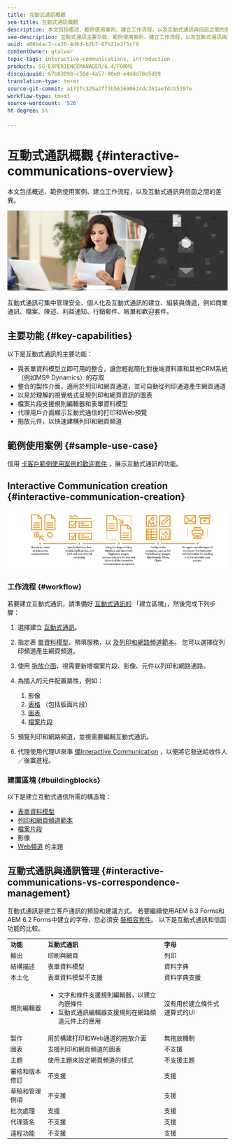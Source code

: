 ```yaml
---
title: 互動式通訊概觀
seo-title: 互動式通訊概觀
description: 本文包括概述、範例使用案例、建立工作流程，以及互動式通訊與信函之間的差異。
seo-description: 互動式通訊主要功能、範例使用案例、建立工作流程，以及互動式通訊與通訊管理之間的差異
uuid: a06b4ac7-ca20-4d6d-b2b7-87b21e2f5cf9
contentOwner: gtalwar
topic-tags: interactive-communications, introduction
products: SG_EXPERIENCEMANAGER/6.4/FORMS
discoiquuid: 67b03098-c58d-4a57-90e0-e4ddd78e5d99
translation-type: tm+mt
source-git-commit: a172fc329a2f73b563690624dc361aefdcb5397e
workflow-type: tm+mt
source-wordcount: '526'
ht-degree: 5%

---
```



# 互動式通訊概觀 {#interactive-communications-overview}

本文包括概述、範例使用案例、建立工作流程，以及互動式通訊與信函之間的差異。

![](do-not-localize/correspondence-management.png)

互動式通訊可集中管理安全、個人化及互動式通訊的建立、組裝與傳遞，例如商業通訊、檔案、陳述、利益通知、行銷郵件、帳單和歡迎套件。

## 主要功能 {#key-capabilities}

以下是互動式通訊的主要功能：

* 與表單資料模型立即可用的整合，讓您輕鬆簡化對後端資料庫和其他CRM系統（例如MS® Dynamics）的存取
* 整合的製作介面，適用於列印和網頁通道，並可自動從列印通道產生網頁通道
* 以易於理解的視覺格式呈現列印和網頁資訊的圖表
* 檔案片段支援規則編輯器和表單資料模型
* 代理用戶介面顯示互動式通信的打印和Web預覽
* 拖放元件，以快速建構列印和網頁頻道

## 範例使用案例 {#sample-use-case}

信用 [卡客戶範例使用案例的歡迎套件](/help/forms/using/finance-reference-site-walkthrough.md#credit-card-application-walkthrough) ，展示互動式通訊的功能。

## Interactive Communication creation  {#interactive-communication-creation}

![interactive_communication-01](assets/interactive_communication-01.jpg)

### 工作流程 {#workflow}

若要建立互動式通訊，請準備好 [互動式通訊的](#buildingblocks) 「建立區塊」，然後完成下列步驟：

1. 選擇建立 [互動式通訊](/help/forms/using/create-interactive-communication.md)。

1. 指定表 [單資料模型](/help/forms/using/data-integration.md)、預填服務，以 [及列印和網路頻道範本](/help/forms/using/web-channel-print-channel.md)。 您可以選擇從列印頻道產生網頁頻道。

1. 使用 [拖放介面](/help/forms/using/introduction-interactive-communication-authoring.md)，視需要新增檔案片段、影像、元件以列印和網路通路。
1. 為插入的元件配置屬性，例如：

   1. 影像
   1. [表格](/help/forms/using/create-interactive-communication.md#tables) （包括版面片段）
   1. [圖表](/help/forms/using/chart-component-interactive-communications.md)
   1. [檔案片段](/help/forms/using/create-interactive-communication.md#document-fragment-properties)

1. 預覽列印和網路頻道，並視需要編輯互動式通訊。
1. 代理使用代理UI來準 [備Interactive Communication](/help/forms/using/prepare-send-interactive-communication.md) ，以便將它發送給收件人／後置進程。

### 建置區塊 {#buildingblocks}

以下是建立互動式通信所需的構造塊：

* [表單資料模型](/help/forms/using/data-integration.md)
* [列印和網頁頻道範本](/help/forms/using/web-channel-print-channel.md)
* [檔案片段](/help/forms/using/document-fragments.md)
* 影像
* [Web頻道](/help/forms/using/themes.md) 的主題

## 互動式通訊與通訊管理 {#interactive-communications-vs-correspondence-management}

互動式通訊是建立客戶通訊的預設和建議方式。 若要繼續使用AEM 6.3 Forms和AEM 6.2 Forms中建立的字母，您必須安 [裝相容套件](/help/forms/using/compatibility-package.md)。 以下是互動式通訊和信函功能的比較。

<table> 
 <tbody>
  <tr>
   <td><strong>功能</strong></td> 
   <td><strong>互動式通訊</strong></td> 
   <td><strong>字母</strong></td> 
  </tr>
  <tr>
   <td>輸出</td> 
   <td>印刷與網頁</td> 
   <td>列印</td> 
  </tr>
  <tr>
   <td>結構描述</td> 
   <td>表單資料模型 </td> 
   <td>資料字典 </td> 
  </tr>
  <tr>
   <td>本土化</td> 
   <td>表單資料模型不支援</td> 
   <td>資料字典支援</td> 
  </tr>
  <tr>
   <td>規則編輯器</td> 
   <td>
    <ul> 
     <li>文字和條件支援規則編輯器，以建立內嵌條件</li> 
     <li>互動式通訊編輯器支援規則在網路頻道元件上的應用</li> 
    </ul> </td> 
   <td>沒有用於建立條件式運算式的UI</td> 
  </tr>
  <tr>
   <td>製作</td> 
   <td>用於構建打印和Web通道的拖放介面</td> 
   <td>無拖放機制 </td> 
  </tr>
  <tr>
   <td>圖表</td> 
   <td>支援列印和網頁頻道的圖表</td> 
   <td>不支援</td> 
  </tr>
  <tr>
   <td>主題</td> 
   <td>使用主題來設定網頁頻道的樣式</td> 
   <td>不支援主題</td> 
  </tr>
  <tr>
   <td>審核和版本修訂</td> 
   <td>不支援</td> 
   <td>支援</td> 
  </tr>
  <tr>
   <td>草稿和管理例項</td> 
   <td>不支援</td> 
   <td>支援</td> 
  </tr>
  <tr>
   <td>批次處理</td> 
   <td>支援 </td> 
   <td>支援</td> 
  </tr>
  <tr>
   <td>代理簽名</td> 
   <td>不支援</td> 
   <td>支援</td> 
  </tr>
  <tr>
   <td>遠程功能</td> 
   <td>不支援</td> 
   <td>支援</td> 
  </tr>
 </tbody>
</table>

